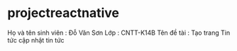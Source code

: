 # projectreactnative
Họ và tên sinh viên : Đỗ Văn Sơn
Lớp : CNTT-K14B
Tên đề tài : Tạo trang Tin tức cập nhật tin tức
